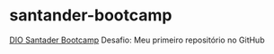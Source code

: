 # santander-bootcamp

[DIO Santader Bootcamp](https://app.becas-santander.com/pt-BR/program/bolsas-santander-tecnologia-santander-bootcamp-2022)
Desafio: Meu primeiro repositório no GitHub
